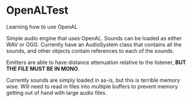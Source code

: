 # OpenALTest
Learning how to use OpenAL

Simple audio engine that uses OpenAL. Sounds can be loaded as either WAV or OGG. Currently have an AudioSystem class that contains all the sounds, and other objects contain references to each of the sounds. 

Emitters are able to have distance attenuation relative to the listener, **BUT THE FILE MUST BE IN MONO**.

Currently sounds are simply loaded in as-is, but this is terrible memory wise. Will need to read in files into multiple buffers to prevent memory getting out of hand with large audio files.

